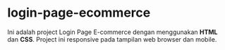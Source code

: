 # login-page-ecommerce

<p>Ini adalah project Login Page E-commerce dengan menggunakan <strong>HTML</strong> dan <strong>CSS</strong>. Project ini responsive pada tampilan web browser dan mobile.</p>
